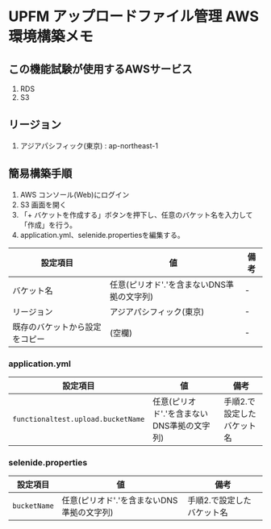 # UPFM アップロードファイル管理 AWS環境構築メモ

## この機能試験が使用するAWSサービス
1. RDS
1. S3

## リージョン
1. アジアパシフィック(東京) : ap-northeast-1

## 簡易構築手順


1. AWS コンソール(Web)にログイン
2. S3 画面を開く
3. 「+ バケットを作成する」ボタンを押下し、任意のバケット名を入力して「作成」を行う。
4. application.yml、selenide.propertiesを編集する。

|設定項目| 値 | 備考
|------|----|----|
| バケット名 | 任意(ピリオド'.'を含まないDNS準拠の文字列) | - |
| リージョン | アジアパシフィック(東京) | - |
| 既存のバケットから設定をコピー | (空欄) | - |


### application.yml

|設定項目| 値 | 備考
|------|----|----|
| `functionaltest.upload.bucketName` | 任意(ピリオド'.'を含まないDNS準拠の文字列) | 手順2.で設定したバケット名 |

### selenide.properties

|設定項目| 値 | 備考
|------|----|----|
| `bucketName` | 任意(ピリオド'.'を含まないDNS準拠の文字列) | 手順2.で設定したバケット名 |
